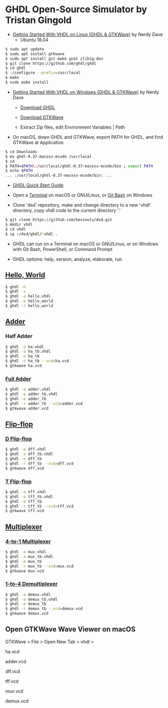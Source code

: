 # GHDL Open-Source Simulator by Tristan Gingold

* [Getting Started With VHDL on Linux (GHDL & GTKWave)](https://www.youtube.com/watch?v=dvLeDNbXfFw) by Nerdy Dave
  * Ubuntu 18.04
```sh
$ sudo apt update
$ sudo apt install gtkwave
$ sudo apt install git make gnat zlib1g-dev
$ git clone https://github.com/ghdl/ghdl
$ cd ghdl
$ ./configure --prefix=/usr/local
$ make
$ sudo make install
```
* [Getting Started With VHDL on Windows (GHDL & GTKWave)](https://www.youtube.com/watch?v=H2GyAIYwZbw) by Nerdy Dave

  * [Download GHDL](https://github.com/ghdl/ghdl/releases)

  * [Download GTKWave](https://sourceforge.net/projects/gtkwave/files)

  * Extract Zip files, edit Environment Variables | Path

* On macOS, down GHDL and GTKWave, export PATH for GHDL, and find GTKWave at Application
```sh
$ cd Downloads
$ mv ghdl-0.37-macosx-mcode /usr/local
$ cd
$ PATH=$PATH\:/usr/local/ghdl-0.37-macosx-mcode/bin ; export PATH
$ echo $PATH
... :/usr/local/ghdl-0.37-macosx-mcode/bin: ...
```
* [GHDL Quick Start Guide](https://ghdl.readthedocs.io/en/stable/using/QuickStartGuide.html)

* Open a [Terminal](https://en.wikipedia.org/wiki/Terminal_(macOS)) on macOS or GNU/Linux, or [Git Bash](https://gitforwindows.org/) on Windows

* Clone 'dsd' repository, make and change directory to a new 'vhdl' directory, copy vhdl code to the current directory '.'
```sh
$ git clone https://github.com/kevinwlu/dsd.git
$ mkdir vhdl
$ cd vhdl
$ cp ~/dsd/ghdl/*vhdl .
```
* GHDL can run on a Terminal on macOS or GNU/Linux, or on Windows with Git Bash, PowerShell, or Command Prompt

* GHDL options: help, version, analyze, elaborate, run

## [Hello, World](https://en.wikipedia.org/wiki/%22Hello,_World!%22_program)
```sh
$ ghdl -h
$ ghdl -v
$ ghdl -a hello.vhdl
$ ghdl -e hello_world
$ ghdl -r hello_world
```
## [Adder](https://en.wikipedia.org/wiki/Adder_(electronics))

### Half Adder
```sh
$ ghdl -a ha.vhdl
$ ghdl -a ha_tb.vhdl
$ ghdl -e ha_tb
$ ghdl -r ha_tb --vcd=ha.vcd
$ gtkwave ha.vcd
```
### [Full Adder](http://ghdl.free.fr/ghdl/A-full-adder.html)
```sh
$ ghdl -a adder.vhdl
$ ghdl -a adder_tb.vhdl
$ ghdl -e adder_tb
$ ghdl -r adder_tb --vcd=adder.vcd
$ gtkwave adder.vcd
```
## [Flip-flop](https://en.wikipedia.org/wiki/Flip-flop_(electronics))

### [D Flip-flop](https://electronicstopper.blogspot.com/2017/07/d-flip-flop-in-vhdl-with-testbench.html)
```sh
$ ghdl -a dff.vhdl
$ ghdl -a dff_tb.vhdl
$ ghdl -e dff_tb
$ ghdl -r dff_tb --vcd=dff.vcd
$ gtkwave dff.vcd
```
### [T Flip-flop](https://electronicstopper.blogspot.com/2017/07/t-flip-flop-in-vhdl-with-testbench.html)
```sh
$ ghdl -a tff.vhdl
$ ghdl -a tff_tb.vhdl
$ ghdl -e tff_tb
$ ghdl -r tff_tb --vcd=tff.vcd
$ gtkwave tff.vcd
```
## [Multiplexer](https://en.wikipedia.org/wiki/Multiplexer)

### [4-to-1 Multiplexer](https://allaboutfpga.com/vhdl-4-to-1-mux-multiplexer)
```sh
$ ghdl -a mux.vhdl
$ ghdl -a mux_tb.vhdl
$ ghdl -e mux_tb
$ ghdl -r mux_tb --vcd=mux.vcd
$ gtkwave mux.vcd
```
### [1-to-4 Demultiplexer](https://allaboutfpga.com/vhdl-code-for-1-to-4-demux)
```sh
$ ghdl -a demux.vhdl
$ ghdl -a demux_tb.vhdl
$ ghdl -e demux_tb
$ ghdl -r demux_tb --vcd=demux.vcd
$ gtkwave demux.vcd
```
## Open GTKWave Wave Viewer on macOS

GTKWave > File > Open New Tab > vhdl >

ha.vcd

adder.vcd

dff.vcd

tff.vcd

mux.vcd

demux.vcd
